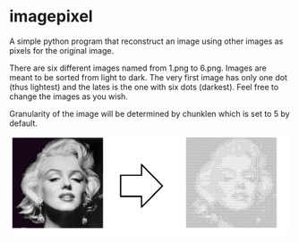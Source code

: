 # imagepixel
A simple python program that reconstruct an image using other images as pixels for the original image.

There are six different images named from 1.png to 6.png. Images are meant to be sorted from light to dark. The very first image has only one dot (thus lightest) and the lates is the one with six dots (darkest).
Feel free to change the images as you wish.

Granularity of the image will be determined by chunklen which is set to 5 by default.

![sample input output](https://github.com/pharhadnadi/imagepixel/blob/master/inputoutput.png)
